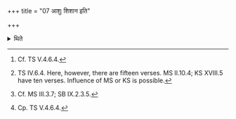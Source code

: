 +++
title = "07 आशुः शिशान इति"

+++

<details><summary>थिते</summary>

7. With (a hymn) consisting of ten verses[^1] (beginning) with āśuḥ śiśānaḥ[^2] either the Brahman[^3] or the Maitrāvaruṇa[^4] or the Pratiprasthātr̥ follows (the procession going) by the right side.  

[^1]: Cf. TS V.4.6.4.  

[^2]: TS IV.6.4. Here, however, there are fifteen verses. MS II.10.4; KS XVIII.5 have ten verses. Influence of MS or KS is possible.  

[^3]: Cf. MS III.3.7; SB IX.2.3.5.   

[^4]: Cp. TS V.4.6.4.   
</details>

